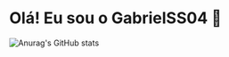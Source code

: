 # Olá! Eu sou o GabrielSS04 👋

![Anurag's GitHub stats](https://github-readme-stats.vercel.app/api?username=SEUNOMEDEUSUARIO&show_icons=true&include_all_commits=true&count_private=true&bg_color=30,FFF,D6DAFF&border_color=FFF&text_color=000&theme=jolly)
